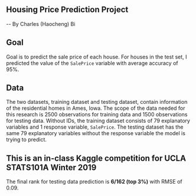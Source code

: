 ## Housing Price Prediction Project
-- By Charles (Haocheng) Bi

## Goal
Goal is to predict the sale price of each house. For houses in the test set, I predicted the value of the `SalePrice` variable with average accuracy of 95%.

## Data
The two datasets, training dataset and testing dataset, contain information of the residential homes in Ames, Iowa. The scope of the data needed for this research is 2500 observations for training data and 1500 observations for testing data. Without IDs, the training dataset consists of 79 explanatory variables and 1 response variable, `SalePrice`. The testing dataset has the same 79 explanatory variables without the response variable the model is trying to predict.

## This is an in-class Kaggle competition for UCLA STATS101A Winter 2019
The final rank for testing data prediction is **6/162 (top 3%)** with RMSE of 0.09.
